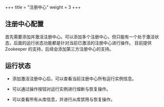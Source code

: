 +++
title = "注册中心"
weight = 3
+++

## 注册中心配置

首先需要添加并激活注册中心。可以添加多个注册中心，但只能有一个处于激活状态，后面的运行状态功能都是针对当前已激活的注册中心进行操作。
目前提供 Zookeeper 的支持，后续会添加第三方注册中心的支持。

## 运行状态

+ 添加激活注册中心后，可以查看当前注册中心所有运行实例信息。

+ 可以通过操作按钮对运行实例进行熔断与恢复操作。

+ 可以查看所有从库信息，并进行从库禁用与恢复操作。

